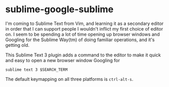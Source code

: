 sublime-google-sublime
======================

I'm coming to Sublime Text from Vim, and learning it as a secondary
editor in order that I can support people I wouldn't inflict my first
choice of editor on.  I seem to be spending a lot of time opening up
browser windows and Googling for the Sublime Way(tm) of doing
familiar operations, and it's getting old.

This Sublime Text 3 plugin adds a command to the editor to make it
quick and easy to open a new browser window Googling for

    sublime text 3 $SEARCH_TERM

The default keymapping on all three platforms is `ctrl-alt-s`.
